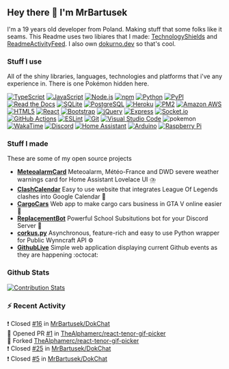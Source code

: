 ## Hey there 👋 I'm MrBartusek

I'm a 19 years old developer from Poland. Making stuff that some folks like it
seams. This Readme uses two libiares that I made:  [TechnologyShields](https://github.com/MrBartusek/TechnologyShields) and
[ReadmeActivityFeed](https://github.com/MrBartusek/ReadmeActivityFeed). I also own [dokurno.dev](https://dokurno.dev/) so that's cool.

### Stuff I use

All of the shiny libraries, languages, technologies and platforms that i've any experience in. There is one Pokémon hidden here.

[![TypeScript](https://img.shields.io/badge/-TypeScript-3178C6?style=flat-square&logo=typescript&logoColor=fff)](https://typescriptlang.org) [![JavaScript](https://img.shields.io/badge/-JavaScript-F7DF1E?style=flat-square&logo=javascript&logoColor=333)](https://developer.mozilla.org/en-US/docs/Web/JavaScript) [![Node.js](https://img.shields.io/badge/-Node.js-339933?style=flat-square&logo=nodedotjs&logoColor=fff)](https://nodejs.org) [![npm](https://img.shields.io/badge/-npm-CB3837?style=flat-square&logo=npm&logoColor=fff)](https://npmjs.com) [![Python](https://img.shields.io/badge/-Python-3776AB?style=flat-square&logo=python&logoColor=fff)](https://python.org) [![PyPI](https://img.shields.io/badge/-PyPI-3775A9?style=flat-square&logo=pypi&logoColor=fff)](https://pypi.org) [![Read the Docs](https://img.shields.io/badge/-Read_the_Docs-8CA1AF?style=flat-square&logo=readthedocs&logoColor=fff)](https://readthedocs.org) [![SQLite](https://img.shields.io/badge/-SQLite-003B57?style=flat-square&logo=sqlite&logoColor=fff)](https://www.sqlite.org) [![PostgreSQL](https://img.shields.io/badge/-PostgreSQL-4169E1?style=flat-square&logo=postgresql&logoColor=fff)](https://postgresql.org) [![Heroku](https://img.shields.io/badge/-Heroku-430098?style=flat-square&logo=heroku&logoColor=fff)](https://heroku.com) [![PM2](https://img.shields.io/badge/-PM2-2B037A?style=flat-square&logo=pm2&logoColor=fff)](https://keymetrics.io) [![Amazon AWS](https://img.shields.io/badge/-Amazon_AWS-232F3E?style=flat-square&logo=amazonaws&logoColor=fff)](https://wikimedia.org) [![HTML5](https://img.shields.io/badge/-HTML5-E34F26?style=flat-square&logo=html5&logoColor=fff)](https://developer.mozilla.org/en-US/docs/Glossary/HTML5) [![React](https://img.shields.io/badge/-React-61DAFB?style=flat-square&logo=react&logoColor=333)](https://reactjs.org) [![Bootstrap](https://img.shields.io/badge/-Bootstrap-7952B3?style=flat-square&logo=bootstrap&logoColor=fff)](http://getbootstrap.com) [![jQuery](https://img.shields.io/badge/-jQuery-0769AD?style=flat-square&logo=jquery&logoColor=fff)](https://jquery.org) [![Express](https://img.shields.io/badge/-Express-000000?style=flat-square&logo=express&logoColor=fff)](https://github.com) [![Socket.io](https://img.shields.io/badge/-Socket.io-010101?style=flat-square&logo=socketdotio&logoColor=fff)](https://socket.io) [![GitHub Actions](https://img.shields.io/badge/-GitHub_Actions-2088FF?style=flat-square&logo=githubactions&logoColor=fff)](https://github.com/features/actions) [![ESLint](https://img.shields.io/badge/-ESLint-4B32C3?style=flat-square&logo=eslint&logoColor=fff)](https://eslint.org) [![Git](https://img.shields.io/badge/-Git-F05032?style=flat-square&logo=git&logoColor=fff)](http://git-scm.com) [![Visual Studio Code](https://img.shields.io/badge/-Visual_Studio_Code-007ACC?style=flat-square&logo=visualstudiocode&logoColor=fff)](https://code.visualstudio.com) ![pokemon](https://img.shields.io/badge/-Charizard-CB3837?style=flat-square&logo=pokemon&logoColor=fff) [![WakaTime](https://img.shields.io/badge/-WakaTime-000000?style=flat-square&logo=wakatime&logoColor=fff)](https://wakatime.com) [![Discord](https://img.shields.io/badge/-Discord-5865F2?style=flat-square&logo=discord&logoColor=fff)](https://discord.com) [![Home Assistant](https://img.shields.io/badge/-Home_Assistant-41BDF5?style=flat-square&logo=homeassistant&logoColor=fff)](https://www.home-assistant.io) [![Arduino](https://img.shields.io/badge/-Arduino-00979D?style=flat-square&logo=arduino&logoColor=fff)](https://arduino.cc) [![Raspberry Pi](https://img.shields.io/badge/-Raspberry_Pi-A22846?style=flat-square&logo=raspberrypi&logoColor=fff)](https://raspberrypi.org)

### Stuff I made

These are some of my open source projects

- **[MeteoalarmCard](https:&#x2F;&#x2F;github.com&#x2F;MrBartusek&#x2F;MeteoalarmCard)** Meteoalarm, Météo-France and DWD severe weather warnings card for Home Assistant Lovelace UI ⛈️
- **[ClashCalendar](https:&#x2F;&#x2F;github.com&#x2F;MrBartusek&#x2F;ClashCalendar)** Easy to use website that integrates League Of Legends clashes into Google Calendar 📅
- **[CargoCars](https:&#x2F;&#x2F;github.com&#x2F;MrBartusek&#x2F;CargoCars)** Web app to make cargo cars business in GTA V online easier 🚗
- **[ReplacementBot](https:&#x2F;&#x2F;github.com&#x2F;ReplacementBot&#x2F;ReplacementBot)** Powerful School Subsitutions bot for your Discord Server 📅
- **[corkus.py](https:&#x2F;&#x2F;github.com&#x2F;MrBartusek&#x2F;corkus.py)** Asynchronous, feature-rich and easy to use Python wrapper for Public Wynncraft API ⚙️
- **[GithubLive](https:&#x2F;&#x2F;github.com&#x2F;MrBartusek&#x2F;GithubLive)** Simple web application displaying current Github events as they are happening :octocat: 

### Github Stats

[![Contribution Stats](https://github-contribution-stats.vercel.app/api/?username=MrBartusek)](https://github.com/LordDashMe/github-contribution-stats/)

### ⚡ Recent Activity

❗️ Closed [#16](https://github.com/MrBartusek/DokChat/issues/16) in [MrBartusek/DokChat](https://github.com/MrBartusek/DokChat)<br>
💪 Opened PR [#1](https://github.com/TheAlphamerc/react-tenor-gif-picker/pull/1) in [TheAlphamerc/react-tenor-gif-picker](https://github.com/TheAlphamerc/react-tenor-gif-picker)<br>
🔀 Forked [TheAlphamerc/react-tenor-gif-picker](https://github.com/TheAlphamerc/react-tenor-gif-picker)<br>
❗️ Closed [#25](https://github.com/MrBartusek/DokChat/issues/25) in [MrBartusek/DokChat](https://github.com/MrBartusek/DokChat)<br>
❗️ Closed [#5](https://github.com/MrBartusek/DokChat/issues/5) in [MrBartusek/DokChat](https://github.com/MrBartusek/DokChat)
